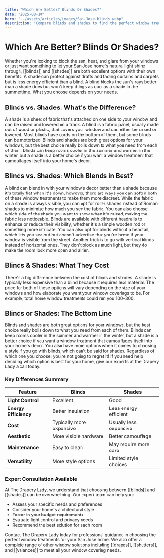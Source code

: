 ```yaml
---
title: "Which Are Better? Blinds Or Shades?"
date: "2025-08-10"
hero: "../assets/articles/images/San-Jose-blinds.webp"
description: "Compare blinds and shades to find the perfect window treatment for your San Jose home. Learn about differences, costs, and which option best suits your needs."
---
```


# Which Are Better? Blinds Or Shades?

Whether you're looking to block the sun, heat, and glare from your windows or just want something to let your San Jose home's natural light shine through, [[blinds]] and [[shades]] are both excellent options with their own benefits. A shade can protect against drafts and fading curtains and carpets but is less energy efficient than a blind. A blind blocks the sun's rays better than a shade does but won't keep things as cool as a shade in the summertime. What you choose depends on your needs.

## Blinds vs. Shades: What's the Difference?

A shade is a sheet of fabric that's attached on one side to your window and can be raised and lowered on a track. A blind is a fabric panel, usually made out of wood or plastic, that covers your window and can either be raised or lowered. Most blinds have cords on the bottom of them, but some blinds can be motorized. Blinds and shades are both great options for your windows, but the best choice really boils down to what you need from each of them. Blinds can keep rooms cooler in the summer and warmer in the winter, but a shade is a better choice if you want a window treatment that camouflages itself into your home's decor.

## Blinds vs. Shades: Which Blends in Best?

A blind can blend in with your window's decor better than a shade because it's totally flat when it's down; however, there are ways you can soften both of these window treatments to make them more discreet. While the fabric on a shade is always visible, you can opt for roller shades instead of Roman shades to minimize how much you see the fabric. You can also choose which side of the shade you want to show when it's raised, making the fabric less noticeable. Blinds are available with different headrails to enhance or reduce their visibility, whether it's a simple wooden rod or something more intricate. You can also opt for blinds without a headrail, which lets you see out but doesn't advertise that you're home if your window is visible from the street. Another trick is to go with vertical blinds instead of horizontal ones. They don't block as much light, but they do make the room look more open and airier.

## Blinds & Shades: What They Cost

There's a big difference between the cost of blinds and shades. A shade is typically less expensive than a blind because it requires less material. The price for both of these options will vary depending on the size of your windows and how elaborate you want your window coverings to be. For example, total home window treatments could run you $100-$300.

## Blinds or Shades: The Bottom Line

Blinds and shades are both great options for your windows, but the best choice really boils down to what you need from each of them. Blinds can keep rooms cooler in the summer and warmer in the winter, but a shade is a better choice if you want a window treatment that camouflages itself into your home's decor. You also have more options when it comes to choosing a style if you go with blinds, which can't be said for shades. Regardless of which one you choose; you're not going to regret it! If you need help deciding which option is best for your home, give our experts at the Drapery Lady a call today.

### Key Differences Summary

| Feature | Blinds | Shades |
|---------|--------|--------|
| **Light Control** | Excellent | Good |
| **Energy Efficiency** | Better insulation | Less energy efficient |
| **Cost** | Typically more expensive | Usually less expensive |
| **Aesthetic** | More visible hardware | Better camouflage |
| **Maintenance** | Easy to clean | May require more care |
| **Versatility** | More style options | Limited style choices |

### Expert Consultation Available

At The Drapery Lady, we understand that choosing between [[blinds]] and [[shades]] can be overwhelming. Our expert team can help you:

- Assess your specific needs and preferences
- Consider your home's architectural style
- Factor in your budget requirements
- Evaluate light control and privacy needs
- Recommend the best solution for each room

Contact The Drapery Lady today for professional guidance in choosing the perfect window treatments for your San Jose home. We also offer a complete range of other window solutions including [[drapes]], [[shutters]], and [[valances]] to meet all your window covering needs.
